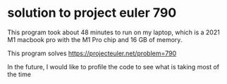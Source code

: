 # solution to project euler 790

This program took about 48 minutes to run on my laptop, which is a 2021 M1 macbook pro with
the M1 Pro chip and 16 GB of memory.

This program solves https://projecteuler.net/problem=790

In the future, I would like to profile the code to see what is taking most of the time
